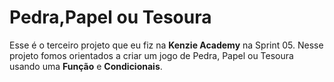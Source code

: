# Pedra,Papel ou Tesoura

Esse é o terceiro projeto que eu fiz na **Kenzie Academy** na Sprint 05. Nesse projeto fomos orientados a criar um jogo de Pedra, Papel ou Tesoura usando uma **Função** e **Condicionais**.
